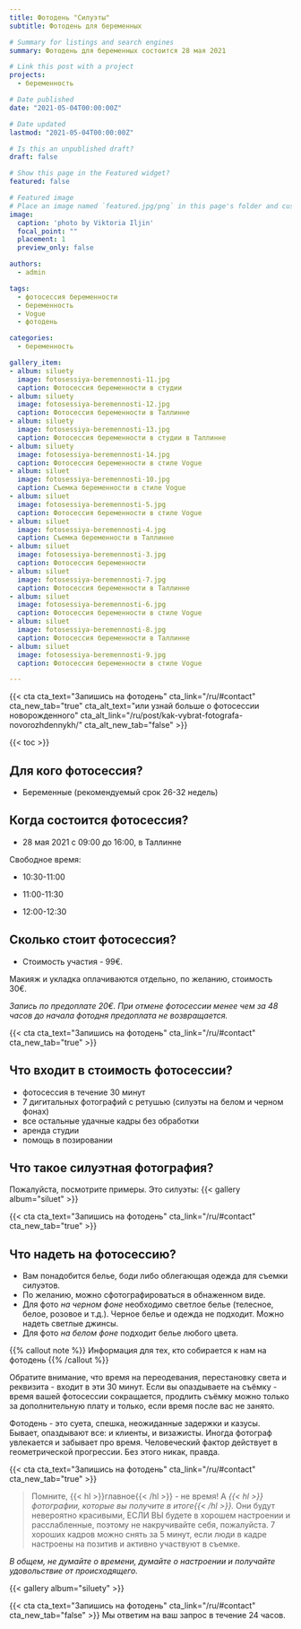 ```yaml
---
title: Фотодень "Силуэты"
subtitle: Фотодень для беременных

# Summary for listings and search engines
summary: Фотодень для беременных состоится 28 мая 2021

# Link this post with a project
projects: 
  - беременность

# Date published
date: "2021-05-04T00:00:00Z"

# Date updated
lastmod: "2021-05-04T00:00:00Z"

# Is this an unpublished draft?
draft: false

# Show this page in the Featured widget?
featured: false

# Featured image
# Place an image named `featured.jpg/png` in this page's folder and customize its options here.
image:
  caption: 'photo by Viktoria Iljin'
  focal_point: ""
  placement: 1
  preview_only: false

authors:
  - admin

tags:
  - фотосессия беременности
  - беременность
  - Vogue
  - фотодень

categories:
  - беременность

gallery_item:
- album: siluety
  image: fotosessiya-beremennosti-11.jpg
  caption: Фотосессия беременности в студии 
- album: siluety
  image: fotosessiya-beremennosti-12.jpg
  caption: Фотосессия беременности в Таллинне
- album: siluety
  image: fotosessiya-beremennosti-13.jpg
  caption: Фотосессия беременности в студии в Таллинне
- album: siluety
  image: fotosessiya-beremennosti-14.jpg
  caption: Фотосессия беременности в стиле Vogue
- album: siluet
  image: fotosessiya-beremennosti-10.jpg
  caption: Съемка беременности в стиле Vogue
- album: siluet
  image: fotosessiya-beremennosti-5.jpg
  caption: Фотосессия беременности в стиле Vogue
- album: siluet
  image: fotosessiya-beremennosti-4.jpg
  caption: Съемка беременности в Таллинне
- album: siluet
  image: fotosessiya-beremennosti-3.jpg
  caption: Фотосессия беременности 
- album: siluet
  image: fotosessiya-beremennosti-7.jpg
  caption: Фотосессия беременности в Таллинне
- album: siluet
  image: fotosessiya-beremennosti-6.jpg
  caption: Фотосессия беременности в стиле Vogue
- album: siluet
  image: fotosessiya-beremennosti-8.jpg
  caption: Фотосессия беременности в Таллинне
- album: siluet
  image: fotosessiya-beremennosti-9.jpg
  caption: Фотосессия беременности в стиле Vogue

---
```

{{< cta cta_text="Запишись на фотодень" cta_link="/ru/#contact" cta_new_tab="true" cta_alt_text="или узнай больше о фотосессии новорожденного" cta_alt_link="/ru/post/kak-vybrat-fotografa-novorozhdennykh/" cta_alt_new_tab="false" >}}

{{< toc >}}

## Для кого фотосессия?
- Беременные (рекомендуемый срок 26-32 недель)

## Когда состоится фотосессия?
- 28 мая 2021 с 09:00 до 16:00, в Таллинне

Свободное время:

- 10:30-11:00

- 11:00-11:30

- 12:00-12:30

## Сколько стоит фотосессия?
- Стоимость участия - 99€.

Макияж и укладка оплачиваются отдельно, по желанию, стоимость 30€. 

_Запись по предоплате 20€. При отмене фотосессии менее чем за 48 часов до начала фотодня предоплата не возвращается._

{{< cta cta_text="Запишись на фотодень" cta_link="/ru/#contact" cta_new_tab="true" >}}

## Что входит в стоимость фотосессии?
- фотосессия в течение 30 минут 
- 7 дигитальных фотографий с ретушью (силуэты на белом и черном фонах) 
- все остальные удачные кадры без обработки
- аренда студии
- помощь в позировании

## Что такое силуэтная фотография?

Пожалуйста, посмотрите примеры. Это силуэты:
{{< gallery album="siluet" >}}

{{< cta cta_text="Запишись на фотодень" cta_link="/ru/#contact" cta_new_tab="true" >}}

## Что надеть на фотосессию?
- Вам понадобится белье, боди либо облегающая одежда для съемки силуэтов.
- По желанию, можно сфотографироваться в обнаженном виде.
- Для фото _на черном фоне_ необходимо светлое белье (телесное, белое, розовое и т.д.). Черное белье и одежда не подходит. Можно надеть светлые джинсы.
- Для фото _на белом фоне_ подходит белье любого цвета.

{{% callout note %}}
Информация для тех, кто собирается к нам на фотодень
{{% /callout %}}

Обратите внимание, что время на переодевания, перестановку света и реквизита - входит в эти 30 минут.
Если вы опаздываете на съёмку - время вашей фотосессии сокращается, продлить съёмку можно только за дополнительную плату и только, если время после вас не занято. 

Фотодень - это суета, спешка, неожиданные задержки и казусы. Бывает, опаздывают все: и клиенты, и визажисты. Иногда фотограф увлекается и забывает про время. Человеческий фактор действует в геометрической прогрессии. Без этого никак, правда.

{{< cta cta_text="Запишись на фотодень" cta_link="/ru/#contact" cta_new_tab="true" >}}

> Помните, {{< hl >}}главное{{< /hl >}} - не время! А _{{< hl >}}фотографии, которые вы получите в итоге{{< /hl >}}._ Они будут невероятно красивыми, ЕСЛИ ВЫ будете в хорошем настроении и расслабленные, поэтому не накручивайте себя, пожалуйста.
7 хороших кадров можно снять за 5 минут, если люди в кадре настроены на позитив и активно участвуют в съемке. 

_В общем, не думайте о времени, думайте о настроении и получайте удовольствие от происходящего._ 

{{< gallery album="siluety" >}}

{{< cta cta_text="Запишись на фотодень" cta_link="/ru/#contact" cta_new_tab="false" >}}
Мы ответим на ваш запрос в течение 24 часов.